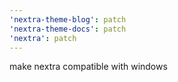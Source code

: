 ```yaml
---
'nextra-theme-blog': patch
'nextra-theme-docs': patch
'nextra': patch
---
```


make nextra compatible with windows
